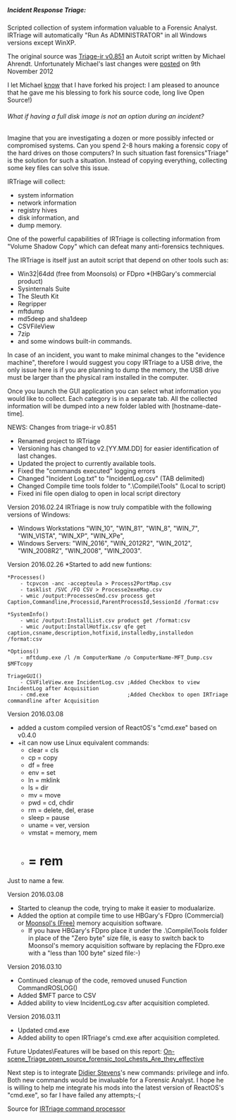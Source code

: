 ##### Incident Response Triage:
Scripted collection of system information valuable to a Forensic Analyst. 
IRTriage will automatically "Run As ADMINISTRATOR" in all Windows versions except WinXP.

The original source was [Triage-ir v0.851](https://code.google.com/p/triage-ir/) an Autoit script written by Michael Ahrendt.
Unfortunately Michael's last changes were [posted](http://mikeahrendt.blogspot.ca/2012/01/automated-triage-utility.html) on 9th November 2012

I let Michael [know](http://mikeahrendt.blogspot.com/2012/01/automated-triage-utility.html?showComment=1455628200788#c6111030418808145121) that I have forked his project:
I am pleased to anounce that he gave me his blessing to fork his source code, long live Open Source!)

###### What if having a full disk image is not an option during an incident?
Imagine that you are investigating a dozen or more possibly infected or compromised systems.
Can you spend 2-8 hours making a forensic copy of the hard drives on those computers?
In such situation fast forensics\"Triage" is the solution for such a situation.
Instead of copying everything, collecting some key files can solve this issue.

IRTriage will collect:
- system information
- network information
- registry hives
- disk information, and
- dump memory.

One of the powerful capabilities of IRTriage is collecting information from "Volume Shadow Copy" which can defeat many anti-forensics techniques.

The IRTriage is itself just an autoit script that depend on other tools such as:
- Win32|64dd (free from Moonsols) or FDpro *(HBGary's commercial product)
- Sysinternals Suite
- The Sleuth Kit
- Regripper
- mftdump
- md5deep and sha1deep
- CSVFileView
- 7zip
- and some windows built-in commands.

In case of an incident, you want to make minimal changes to the "evidence machine", therefore I would suggest you copy IRTriage to a USB drive, the only issue here is if you are planning to dump the memory, the USB drive must be larger than the physical ram installed in the computer.

Once you launch the GUI application you can select what information you would like to collect.
Each category is in a separate tab.
All the collected information will be dumped into a new folder labled with [hostname-date-time].

NEWS:
Changes from triage-ir v0.851
   - Renamed project to IRTriage
   - Versioning has changed to v2.[YY.MM.DD] for easier identification of last changes.
   - Updated the project to currently available tools.
   - Fixed the "commands executed" logging errors
   - Changed "Incident Log.txt" to "IncidentLog.csv" (TAB delimited)
   - Changed Compile time tools folder to ".\Compile\Tools\" (Local to script)
   - Fixed ini file open dialog to open in local script directory

Version 2016.02.24 IRTriage is now truly compatible with the following versions of Windows:
   - Windows Workstations "WIN_10", "WIN_81", "WIN_8", "WIN_7", "WIN_VISTA", "WIN_XP", "WIN_XPe",
   - Windows Servers: "WIN_2016", "WIN_2012R2", "WIN_2012", "WIN_2008R2", "WIN_2008", "WIN_2003".

Version 2016.02.26
   *Started to add new funtions:

	*Processes()
		- tcpvcon -anc -accepteula > Process2PortMap.csv
		- tasklist /SVC /FO CSV > Processe2exeMap.csv
		- wmic /output:ProcessesCmd.csv process get Caption,Commandline,Processid,ParentProcessId,SessionId /format:csv

	*SystemInfo()
		- wmic /output:InstallList.csv product get /format:csv
		- wmic /output:InstallHotfix.csv qfe get caption,csname,description,hotfixid,installedby,installedon /format:csv
		
	*Options()
		- mftdump.exe /l /m ComputerName /o ComputerName-MFT_Dump.csv $MFTcopy
		
	TriageGUI()
		- CSVFileView.exe IncidentLog.csv ;Added Checkbox to view IncidentLog after Acquisition
		- cmd.exe                         ;Added Checkbox to open IRTriage commandline after Acquisition
		
Version 2016.03.08
   - added a custom compiled version of ReactOS's "cmd.exe" based on v0.4.0
   - +it can now use Linux equivalent commands:
     - clear = cls
     - cp = copy
     - df = free
     - env = set
     - ln = mklink
     - ls = dir
     - mv = move
     - pwd = cd, chdir
     - rm = delete, del, erase
     - sleep = pause
     - uname = ver, version
     - vmstat = memory, mem
     - # = rem
Just to name a few.

Version 2016.03.08
   - Started to cleanup the code, trying to make it easier to modualarize.
   - Added the option at compile time to use HBGary's FDpro (Commercial) or [Moonsol's (Free)](http://www.moonsols.com/downloads/1) memory acquisition software.
     - If you have HBGary's FDpro place it under the .\Compile\Tools folder in place of the "Zero byte" size file, is easy to switch back to Moonsol's memory acquisition software by replacing the FDpro.exe with a "less than 100 byte" sized file:-)

Version 2016.03.10
   - Continued cleanup of the code, removed unused Function CommandROSLOG()
   - Added $MFT parce to CSV
   - Added ability to view IncidentLog.csv after acquisition completed.

Version 2016.03.11
   - Updated cmd.exe
   - Added ability to open IRTriage's cmd.exe after acquisition completed.

Future Updates\Features will be based on this report: [On-scene_Triage_open_source_forensic_tool_chests_Are_they_effective](http://www.researchgate.net/profile/Stavros_Shiaeles/publication/236681282_On-scene_Triage_open_source_forensic_tool_chests_Are_they_effective/links/00b4953ac91d0d0086000000.pdf?inViewer=true&pdfJsDownload=true&disableCoverPage=true&origin=publication_detail)

Next step is to integrate [Didier Stevens](http://blog.didierstevens.com/2015/12/13/windows-backup-privilege-cmd-exe/)'s new commands: privilege and info. Both new commands would be invaluable for a Forensic Analyst. I hope he is willing to help me integrate his mods into the latest version of ReactOS's "cmd.exe", so far I have failed any attempts;-(

Source for [IRTriage command processor](https://github.com/AJMartel/IRTriageCMD)
